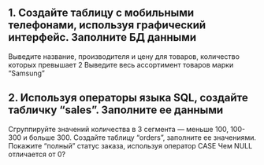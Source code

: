 ## 1. Создайте таблицу с мобильными телефонами, используя графический интерфейс. Заполните БД данными
Выведите название, производителя и цену для товаров, количество которых превышает 2
Выведите весь ассортимент товаров марки “Samsung”

## 2. Используя операторы языка SQL, создайте табличку “sales”. Заполните ее данными
Сгруппируйте значений количества в 3 сегмента — меньше 100, 100-300 и больше 300.
Создайте таблицу “orders”, заполните ее значениями. Покажите “полный” статус заказа, используя оператор CASE
Чем NULL отличается от 0?